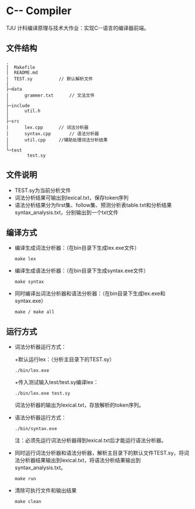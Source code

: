 # C-- Compiler

TJU 计科编译原理与技术大作业：实现C--语言的编译器前端。

## 文件结构

```
.
│  Makefile
│  README.md
│  TEST.sy			// 默认解析文件
|
├─data
│      grammer.txt		// 文法文件
│  
├─include
│      util.h
│  
├─src
│      lex.cpp		// 词法分析器
│      syntax.cpp		// 语法分析器
│      util.cpp     //辅助处理词法分析结果
│  
└─test
        test.sy
```

## 文件说明

+ TEST.sy为当前分析文件
+ 词法分析结果可输出到lexical.txt，保存token序列
+ 语法分析结果分为first集、follow集、预测分析表table.txt和分析结果syntax_analysis.txt，分别输出到一个txt文件

## 编译方式

+ 编译生成词法分析器：（在bin目录下生成lex.exe文件）

  ```
  make lex
  ```


+ 编译生成语法分析器：（在bin目录下生成syntax.exe文件）

  ```
  make syntax
  ```

+ 同时编译出词法分析器和语法分析器：（在bin目录下生成lex.exe和syntax.exe）

  ```
  make / make all
  ```

## 运行方式


+ 词法分析器运行方式：

    +默认运行lex：（分析主目录下的TEST.sy）

    ```
    ./bin/lex.exe
    ```

    +传入测试输入test/test.sy编译lex：
   
    ```
    ./bin/lex.exe test.sy
    ```

  词法分析器的输出为lexical.txt，存放解析的token序列。

+ 语法分析器运行方式：

  ```
  ./bin/syntax.exe
  ```

  注：必须先运行词法分析器得到lexical.txt后才能运行语法分析器。

+ 同时运行词法分析器和语法分析器，解析主目录下的默认文件TEST.sy，将词法分析器结果输出到lexical.txt，将语法分析结果输出到syntax_analysis.txt。

  ```
  make run
  ```

+ 清除可执行文件和输出结果

  ```
  make clean
  ```

  
